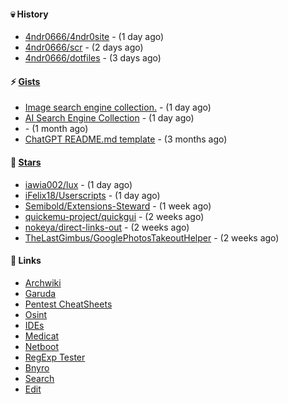 #### 💀 History

- [4ndr0666/4ndr0site](https://github.com/4ndr0666/4ndr0site) - (1 day ago)
- [4ndr0666/scr](https://github.com/4ndr0666/scr) - (2 days ago)
- [4ndr0666/dotfiles](https://github.com/4ndr0666/dotfiles) - (3 days ago)

#### ⚡ [Gists](https://gist.github.com/4ndr0666)

- [Image search engine collection.](https://gist.github.com/275fe996ff2a5d9bc7619be288c6bac4) - (1 day ago)
- [AI Search Engine Collection](https://gist.github.com/dd70ae0db8d17506ba097704cc17d606) - (1 day ago)
- [](https://gist.github.com/cd22ab2bd4f5b4956af3e1f883ca0a60) - (1 month ago)
- [ChatGPT README.md template](https://gist.github.com/4544fdae1dfd8d364821db23bd63dd7f) - (3 months ago)

#### 🌟 [Stars](https://github.com/4ndr0666?tab=stars)

- [iawia002/lux](https://github.com/iawia002/lux) - (1 day ago)
- [iFelix18/Userscripts](https://github.com/iFelix18/Userscripts) - (1 day ago)
- [Semibold/Extensions-Steward](https://github.com/Semibold/Extensions-Steward) - (1 week ago)
- [quickemu-project/quickgui](https://github.com/quickemu-project/quickgui) - (2 weeks ago)
- [nokeya/direct-links-out](https://github.com/nokeya/direct-links-out) - (2 weeks ago)
- [TheLastGimbus/GooglePhotosTakeoutHelper](https://github.com/TheLastGimbus/GooglePhotosTakeoutHelper) - (2 weeks ago)

#### 📌 Links

- [Archwiki](https://wiki.archlinux.org/index.php?title=Special:Search&search)
- [Garuda](https://start.garudalinux.org)
- [Pentest CheatSheets](https://github.com/coreb1t/awesome-pentest-cheat-sheets)
- [Osint](https://github.com/cipher387/osint_stuff_tool_collection)
- [IDEs](https://github.com/styfle/awesome-online-ide)
- [Medicat](https://github.com/mon5termatt/medicat_installer)
- [Netboot](https://github.com/4ndr0666/netboot.xyz-custom)
- [RegExp Tester](https://iblogbox.com/devtools/regexp)
- [Bnyro](https://me.chatoyer.de/search/)
- [Search](https://github.com/edoardottt/awesome-hacker-search-engines)
- [Edit](https://github.com/4ndr0666/4ndr0666/blob/master/templates/README.md.tpl)


